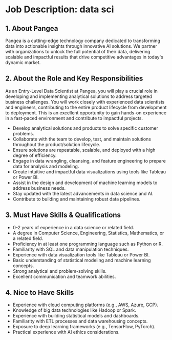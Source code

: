 


# Job Description: data sci

## 1. About Pangea
Pangea is a cutting-edge technology company dedicated to transforming data into actionable insights through innovative AI solutions. We partner with organizations to unlock the full potential of their data, delivering scalable and impactful results that drive competitive advantages in today's dynamic market.

## 2. About the Role and Key Responsibilities
As an Entry-Level Data Scientist at Pangea, you will play a crucial role in developing and implementing analytical solutions to address targeted business challenges. You will work closely with experienced data scientists and engineers, contributing to the entire product lifecycle from development to deployment. This is an excellent opportunity to gain hands-on experience in a fast-paced environment and contribute to impactful projects.

*   Develop analytical solutions and products to solve specific customer problems.
*   Collaborate with the team to develop, test, and maintain solutions throughout the product/solution lifecycle.
*   Ensure solutions are repeatable, scalable, and deployed with a high degree of efficiency.
*   Engage in data wrangling, cleansing, and feature engineering to prepare data for analysis and modeling.
*   Create intuitive and impactful data visualizations using tools like Tableau or Power BI.
*   Assist in the design and development of machine learning models to address business needs.
*   Stay updated with the latest advancements in data science and AI.
*   Contribute to building and maintaining robust data pipelines.

## 3. Must Have Skills & Qualifications

*   0-2 years of experience in a data science or related field.
*   A degree in Computer Science, Engineering, Statistics, Mathematics, or a related field.
*   Proficiency in at least one programming language such as Python or R.
*   Familiarity with SQL and data manipulation techniques.
*   Experience with data visualization tools like Tableau or Power BI.
*   Basic understanding of statistical modeling and machine learning concepts.
*   Strong analytical and problem-solving skills.
*   Excellent communication and teamwork abilities.

## 4. Nice to Have Skills

*   Experience with cloud computing platforms (e.g., AWS, Azure, GCP).
*   Knowledge of big data technologies like Hadoop or Spark.
*   Experience with building statistical models and dashboards.
*   Familiarity with ETL processes and data warehousing concepts.
*   Exposure to deep learning frameworks (e.g., TensorFlow, PyTorch).
*   Practical experience with AI ethics considerations.